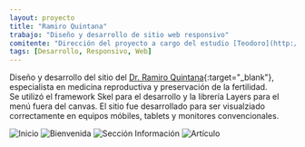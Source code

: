 ```yaml
---
layout: proyecto
title: "Ramiro Quintana"
trabajo: "Diseño y desarrollo de sitio web responsivo"
comitente: "Dirección del proyecto a cargo del estudio [Teodoro](http://mundoteodoro.com)."
tags: [Desarrollo, Responsivo, Web]
---
```


Diseño y desarrollo del sitio del [Dr. Ramiro Quintana](http://www.rquintana.com.ar){:target="_blank"}, especialista en medicina reproductiva y preservación de la fertilidad.  
Se utilizó el framework Skel para el desarrollo y la librería Layers para el menú fuera del canvas.
El sitio fue desarrollado para ser visualziado correctamente en equipos móbiles, tablets y monitores convencionales.

<div class="fotorama">
	<img src="{{ site.baseurl }}/img/2015_rquintana1.jpg" alt="Inicio" />
	<img src="{{ site.baseurl }}/img/2015_rquintana2.jpg" alt="Bienvenida" />
	<img src="{{ site.baseurl }}/img/2015_rquintana3.jpg" alt="Sección Información" />
	<img src="{{ site.baseurl }}/img/2015_rquintana4.jpg" alt="Artículo" />
</div>

